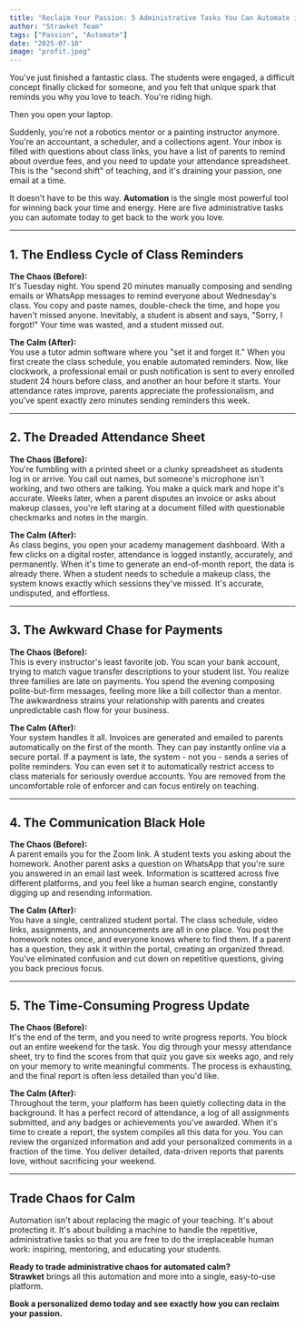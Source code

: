 ```yaml
---
title: "Reclaim Your Passion: 5 Administrative Tasks You Can Automate in Your Teaching Business Today"
author: "Strawket Team"
tags: ["Passion", "Automate"]
date: "2025-07-10"
image: "profit.jpeg"
---
```



You've just finished a fantastic class. The students were engaged, a difficult concept finally clicked for someone, and you felt that unique spark that reminds you why you love to teach. You're riding high.

Then you open your laptop.

Suddenly, you're not a robotics mentor or a painting instructor anymore. You're an accountant, a scheduler, and a collections agent. Your inbox is filled with questions about class links, you have a list of parents to remind about overdue fees, and you need to update your attendance spreadsheet. This is the "second shift" of teaching, and it's draining your passion, one email at a time.

It doesn't have to be this way. **Automation** is the single most powerful tool for winning back your time and energy. Here are five administrative tasks you can automate today to get back to the work you love.

---

## 1. The Endless Cycle of Class Reminders

**The Chaos (Before):**  
It's Tuesday night. You spend 20 minutes manually composing and sending emails or WhatsApp messages to remind everyone about Wednesday's class. You copy and paste names, double-check the time, and hope you haven't missed anyone. Inevitably, a student is absent and says, "Sorry, I forgot!" Your time was wasted, and a student missed out.

**The Calm (After):**  
You use a tutor admin software where you "set it and forget it." When you first create the class schedule, you enable automated reminders. Now, like clockwork, a professional email or push notification is sent to every enrolled student 24 hours before class, and another an hour before it starts. Your attendance rates improve, parents appreciate the professionalism, and you've spent exactly zero minutes sending reminders this week.

---

## 2. The Dreaded Attendance Sheet

**The Chaos (Before):**  
You're fumbling with a printed sheet or a clunky spreadsheet as students log in or arrive. You call out names, but someone's microphone isn't working, and two others are talking. You make a quick mark and hope it's accurate. Weeks later, when a parent disputes an invoice or asks about makeup classes, you're left staring at a document filled with questionable checkmarks and notes in the margin.

**The Calm (After):**  
As class begins, you open your academy management dashboard. With a few clicks on a digital roster, attendance is logged instantly, accurately, and permanently. When it's time to generate an end-of-month report, the data is already there. When a student needs to schedule a makeup class, the system knows exactly which sessions they've missed. It's accurate, undisputed, and effortless.

---

## 3. The Awkward Chase for Payments

**The Chaos (Before):**  
This is every instructor's least favorite job. You scan your bank account, trying to match vague transfer descriptions to your student list. You realize three families are late on payments. You spend the evening composing polite-but-firm messages, feeling more like a bill collector than a mentor. The awkwardness strains your relationship with parents and creates unpredictable cash flow for your business.

**The Calm (After):**  
Your system handles it all. Invoices are generated and emailed to parents automatically on the first of the month. They can pay instantly online via a secure portal. If a payment is late, the system - not you - sends a series of polite reminders. You can even set it to automatically restrict access to class materials for seriously overdue accounts. You are removed from the uncomfortable role of enforcer and can focus entirely on teaching.

---

## 4. The Communication Black Hole

**The Chaos (Before):**  
A parent emails you for the Zoom link. A student texts you asking about the homework. Another parent asks a question on WhatsApp that you're sure you answered in an email last week. Information is scattered across five different platforms, and you feel like a human search engine, constantly digging up and resending information.

**The Calm (After):**  
You have a single, centralized student portal. The class schedule, video links, assignments, and announcements are all in one place. You post the homework notes once, and everyone knows where to find them. If a parent has a question, they ask it within the portal, creating an organized thread. You've eliminated confusion and cut down on repetitive questions, giving you back precious focus.

---

## 5. The Time-Consuming Progress Update

**The Chaos (Before):**  
It's the end of the term, and you need to write progress reports. You block out an entire weekend for the task. You dig through your messy attendance sheet, try to find the scores from that quiz you gave six weeks ago, and rely on your memory to write meaningful comments. The process is exhausting, and the final report is often less detailed than you'd like.

**The Calm (After):**  
Throughout the term, your platform has been quietly collecting data in the background. It has a perfect record of attendance, a log of all assignments submitted, and any badges or achievements you've awarded. When it's time to create a report, the system compiles all this data for you. You can review the organized information and add your personalized comments in a fraction of the time. You deliver detailed, data-driven reports that parents love, without sacrificing your weekend.

---

## Trade Chaos for Calm

Automation isn't about replacing the magic of your teaching. It's about protecting it. It's about building a machine to handle the repetitive, administrative tasks so that you are free to do the irreplaceable human work: inspiring, mentoring, and educating your students.

**Ready to trade administrative chaos for automated calm?**  
**Strawket** brings all this automation and more into a single, easy-to-use platform.

**Book a personalized demo today and see exactly how you can reclaim your passion.**
